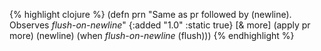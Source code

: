 {% highlight clojure %}
(defn prn
  "Same as pr followed by (newline). Observes *flush-on-newline*"
  {:added "1.0"
   :static true}
  [& more]
    (apply pr more)
    (newline)
    (when *flush-on-newline*
      (flush)))
{% endhighlight %}
